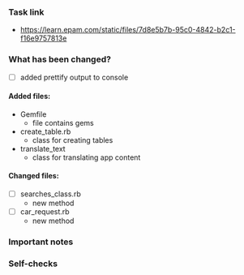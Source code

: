 ### Task link
* https://learn.epam.com/static/files/7d8e5b7b-95c0-4842-b2c1-f16e9757813e
### What has been changed?
- [ ] added prettify output to console
#### Added files:
+ Gemfile
    * file contains gems
+ create_table.rb
    * class for creating tables
+ translate_text
  * class for translating app content
#### Changed files:
- [ ] searches_class.rb
     * new method
- [ ] car_request.rb
  * new method
### Important notes

### Self-checks



